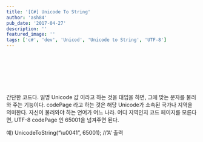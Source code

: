 ```yaml
---
title: '[C#] Unicode To String'
author: 'ash84'
pub_date: '2017-04-27'
description: ''
featured_image: ''
tags: ['c#', 'dev', 'Unicod', 'Unicode to String', 'UTF-8']
---
```


<script async src="//pagead2.googlesyndication.com/pagead/js/adsbygoogle.js"></script>
<!-- 페이지내_긴_배너 -->
<ins class="adsbygoogle"
     style="display:inline-block;width:728px;height:90px"
     data-ad-client="ca-pub-8699046198561974"
     data-ad-slot="5480877276"></ins>
<script>
(adsbygoogle = window.adsbygoogle || []).push({});
</script>

간단한 코드다. 일명 Unicode 값 이라고 하는 것을 대입을 하면, 그에 맞는 문자를 불러와 주는 기능이다. codePage 라고 하는 것은 해당 Unicode가 소속된 국가나 지역을 의미한다. 자신이 불러와야 하는 언어가 어느 나라. 어디 지역인지 코드 페이지를 모른다면, UTF-8 codePage 인 65001을 넘겨주면 된다. 

예) UnicodeToString(“\u0041”, 65001); //’A’ 출력 
<script src="https://gist.github.com/3263969.js"></script>




